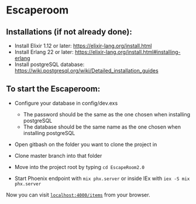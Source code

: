 # Escaperoom
## Installations (if not already done):
  * Install Elixir 1.12 or later: https://elixir-lang.org/install.html
  * Install Erlang 22 or later: https://elixir-lang.org/install.html#installing-erlang
  * Install postgreSQL database: https://wiki.postgresql.org/wiki/Detailed_installation_guides
  

## To start the Escaperoom:

  * Configure your database in config/dev.exs
    * The password should be the same as the one chosen when installing postgreSQL
    * The database should be the same name as the one chosen when installing postgreSQL
  
  * Open gitbash on the folder you want to clone the project in
  * Clone master branch into that folder
  * Move into the project root by typing ```cd EscapeRoom2.0```
  * Start Phoenix endpoint with `mix phx.server` or inside IEx with `iex -S mix phx.server`

Now you can visit [`localhost:4000/items`](http://localhost:4000/items) from your browser.


